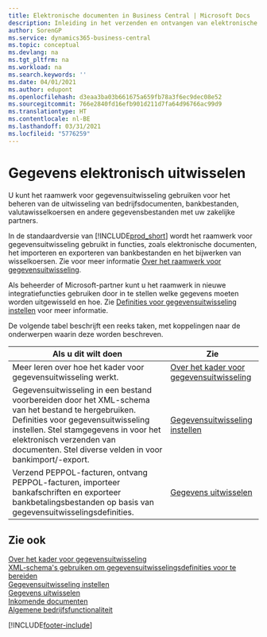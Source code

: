```yaml
---
title: Elektronische documenten in Business Central | Microsoft Docs
description: Inleiding in het verzenden en ontvangen van elektronische documenten in Business Central.
author: SorenGP
ms.service: dynamics365-business-central
ms.topic: conceptual
ms.devlang: na
ms.tgt_pltfrm: na
ms.workload: na
ms.search.keywords: ''
ms.date: 04/01/2021
ms.author: edupont
ms.openlocfilehash: d3eaa3ba03b661675a659fb78a3f6ec9dec08e52
ms.sourcegitcommit: 766e2840fd16efb901d211d7fa64d96766ac99d9
ms.translationtype: HT
ms.contentlocale: nl-BE
ms.lasthandoff: 03/31/2021
ms.locfileid: "5776259"
---
```

# <a name="exchanging-data-electronically"></a>Gegevens elektronisch uitwisselen
U kunt het raamwerk voor gegevensuitwisseling gebruiken voor het beheren van de uitwisseling van bedrijfsdocumenten, bankbestanden, valutawisselkoersen en andere gegevensbestanden met uw zakelijke partners.

In de standaardversie van [!INCLUDE[prod_short](includes/prod_short.md)] wordt het raamwerk voor gegevensuitwisseling gebruikt in functies, zoals elektronische documenten, het importeren en exporteren van bankbestanden en het bijwerken van wisselkoersen. Zie voor meer informatie [Over het raamwerk voor gegevensuitwisseling](across-about-the-data-exchange-framework.md).

Als beheerder of Microsoft-partner kunt u het raamwerk in nieuwe integratiefuncties gebruiken door in te stellen welke gegevens moeten worden uitgewisseld en hoe. Zie [Definities voor gegevensuitwisseling instellen](across-how-to-set-up-data-exchange-definitions.md) voor meer informatie.

De volgende tabel beschrijft een reeks taken, met koppelingen naar de onderwerpen waarin deze worden beschreven.  

|Als u dit wilt doen|Zie|  
|--------|---------|  
|Meer leren over hoe het kader voor gegevensuitwisseling werkt.|[Over het kader voor gegevensuitwisseling](across-about-the-data-exchange-framework.md)|  
|Gegevensuitwisseling in een bestand voorbereiden door het XML-schema van het bestand te hergebruiken. Definities voor gegevensuitwisseling instellen. Stel stamgegevens in voor het elektronisch verzenden van documenten. Stel diverse velden in voor bankimport/-export.|[Gegevensuitwisseling instellen](across-set-up-data-exchange.md)|  
|Verzend PEPPOL-facturen, ontvang PEPPOL-facturen, importeer bankafschriften en exporteer bankbetalingsbestanden op basis van gegevensuitwisselingsdefinities.|[Gegevens uitwisselen](across-exchange-data.md)|  

## <a name="see-also"></a>Zie ook  
[Over het kader voor gegevensuitwisseling](across-about-the-data-exchange-framework.md)  
[XML-schema's gebruiken om gegevensuitwisselingsdefinities voor te bereiden](across-how-to-use-xml-schemas-to-prepare-data-exchange-definitions.md)  
[Gegevensuitwisseling instellen](across-set-up-data-exchange.md)  
[Gegevens uitwisselen](across-exchange-data.md)  
[Inkomende documenten](across-income-documents.md)  
[Algemene bedrijfsfunctionaliteit](ui-across-business-areas.md)


[!INCLUDE[footer-include](includes/footer-banner.md)]